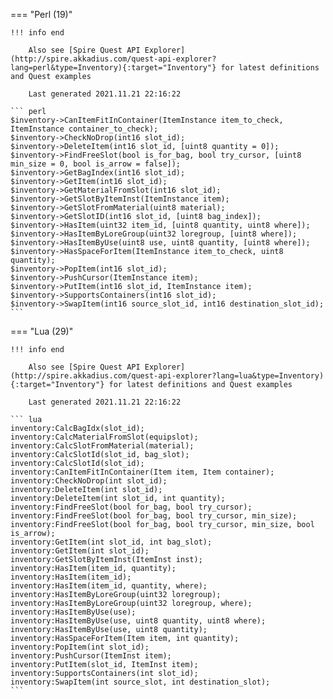=== "Perl (19)"

    !!! info end

        Also see [Spire Quest API Explorer](http://spire.akkadius.com/quest-api-explorer?lang=perl&type=Inventory){:target="Inventory"} for latest definitions and Quest examples

        Last generated 2021.11.21 22:16:22

    ``` perl
    $inventory->CanItemFitInContainer(ItemInstance item_to_check, ItemInstance container_to_check);
    $inventory->CheckNoDrop(int16 slot_id);
    $inventory->DeleteItem(int16 slot_id, [uint8 quantity = 0]);
    $inventory->FindFreeSlot(bool is_for_bag, bool try_cursor, [uint8 min_size = 0, bool is_arrow = false]);
    $inventory->GetBagIndex(int16 slot_id);
    $inventory->GetItem(int16 slot_id);
    $inventory->GetMaterialFromSlot(int16 slot_id);
    $inventory->GetSlotByItemInst(ItemInstance item);
    $inventory->GetSlotFromMaterial(uint8 material);
    $inventory->GetSlotID(int16 slot_id, [uint8 bag_index]);
    $inventory->HasItem(uint32 item_id, [uint8 quantity, uint8 where]);
    $inventory->HasItemByLoreGroup(uint32 loregroup, [uint8 where]);
    $inventory->HasItemByUse(uint8 use, uint8 quantity, [uint8 where]);
    $inventory->HasSpaceForItem(ItemInstance item_to_check, uint8 quantity);
    $inventory->PopItem(int16 slot_id);
    $inventory->PushCursor(ItemInstance item);
    $inventory->PutItem(int16 slot_id, ItemInstance item);
    $inventory->SupportsContainers(int16 slot_id);
    $inventory->SwapItem(int16 source_slot_id, int16 destination_slot_id);
    ```
=== "Lua (29)"

    !!! info end

        Also see [Spire Quest API Explorer](http://spire.akkadius.com/quest-api-explorer?lang=lua&type=Inventory){:target="Inventory"} for latest definitions and Quest examples

        Last generated 2021.11.21 22:16:22

    ``` lua
    inventory:CalcBagIdx(slot_id);
    inventory:CalcMaterialFromSlot(equipslot);
    inventory:CalcSlotFromMaterial(material);
    inventory:CalcSlotId(slot_id, bag_slot);
    inventory:CalcSlotId(slot_id);
    inventory:CanItemFitInContainer(Item item, Item container);
    inventory:CheckNoDrop(int slot_id);
    inventory:DeleteItem(int slot_id);
    inventory:DeleteItem(int slot_id, int quantity);
    inventory:FindFreeSlot(bool for_bag, bool try_cursor);
    inventory:FindFreeSlot(bool for_bag, bool try_cursor, min_size);
    inventory:FindFreeSlot(bool for_bag, bool try_cursor, min_size, bool is_arrow);
    inventory:GetItem(int slot_id, int bag_slot);
    inventory:GetItem(int slot_id);
    inventory:GetSlotByItemInst(ItemInst inst);
    inventory:HasItem(item_id, quantity);
    inventory:HasItem(item_id);
    inventory:HasItem(item_id, quantity, where);
    inventory:HasItemByLoreGroup(uint32 loregroup);
    inventory:HasItemByLoreGroup(uint32 loregroup, where);
    inventory:HasItemByUse(use);
    inventory:HasItemByUse(use, uint8 quantity, uint8 where);
    inventory:HasItemByUse(use, uint8 quantity);
    inventory:HasSpaceForItem(Item item, int quantity);
    inventory:PopItem(int slot_id);
    inventory:PushCursor(ItemInst item);
    inventory:PutItem(slot_id, ItemInst item);
    inventory:SupportsContainers(int slot_id);
    inventory:SwapItem(int source_slot, int destination_slot);
    ```
